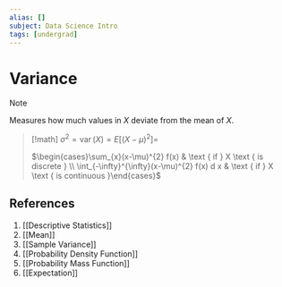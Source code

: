 ```yaml
---
alias: []
subject: Data Science Intro
tags: [undergrad]
---
```

# Variance

> [!note]
> Measures how much values in $X$ deviate from the mean of $X$.

> [!math]
> $\sigma^{2}=\operatorname{var}(X)=E\left[(X-\mu)^{2}\right]=$
> 
> $\begin{cases}\sum_{x}(x-\mu)^{2} f(x) & \text { if } X \text { is discrete } \\ \int_{-\infty}^{\infty}(x-\mu)^{2} f(x) d x & \text { if } X \text { is continuous }\end{cases}$

## References
1. [[Descriptive Statistics]]
2. [[Mean]]
3. [[Sample Variance]]
4. [[Probability Density Function]]
5. [[Probability Mass Function]]
6. [[Expectation]]